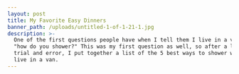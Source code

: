 ```yaml
---
layout: post
title: My Favorite Easy Dinners
banner_path: /uploads/untitled-1-of-1-21-1.jpg
description: >-
  One of the first questions people have when I tell them I live in a van, is
  "how do you shower?" This was my first question as well, so after a little
  trial and error, I put together a list of the 5 best ways to shower when you
  live in a van.
---
```

